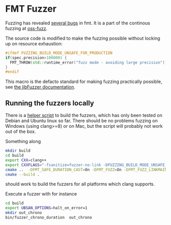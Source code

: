 # FMT Fuzzer

Fuzzing has revealed [several bugs](https://github.com/fmtlib/fmt/issues?&q=is%3Aissue+fuzz)
in fmt. It is a part of the continous fuzzing at
[oss-fuzz](https://github.com/google/oss-fuzz).

The source code is modified to make the fuzzing possible without locking up on
resource exhaustion:
```cpp
#ifdef FUZZING_BUILD_MODE_UNSAFE_FOR_PRODUCTION
if(spec.precision>100000) {
  FMT_THROW(std::runtime_error("fuzz mode - avoiding large precision"));
}
#endif
```
This macro is the defacto standard for making fuzzing practically possible, see
[the libFuzzer documentation](https://llvm.org/docs/LibFuzzer.html#fuzzer-friendly-build-mode).

## Running the fuzzers locally

There is a [helper script](build.sh) to build the fuzzers, which has only been
tested on Debian and Ubuntu linux so far. There should be no problems fuzzing on
Windows (using clang>=8) or on Mac, but the script will probably not work out of
the box.

Something along
```sh
mkdir build
cd build
export CXX=clang++
export CXXFLAGS="-fsanitize=fuzzer-no-link -DFUZZING_BUILD_MODE_UNSAFE_FOR_PRODUCTION= -g"
cmake ..  -DFMT_SAFE_DURATION_CAST=On -DFMT_FUZZ=On -DFMT_FUZZ_LINKMAIN=Off -DFMT_FUZZ_LDFLAGS="-fsanitize=fuzzer"
cmake --build .
```
should work to build the fuzzers for all platforms which clang supports.

Execute a fuzzer with for instance
```sh
cd build
export UBSAN_OPTIONS=halt_on_error=1
mkdir out_chrono
bin/fuzzer_chrono_duration  out_chrono
```
